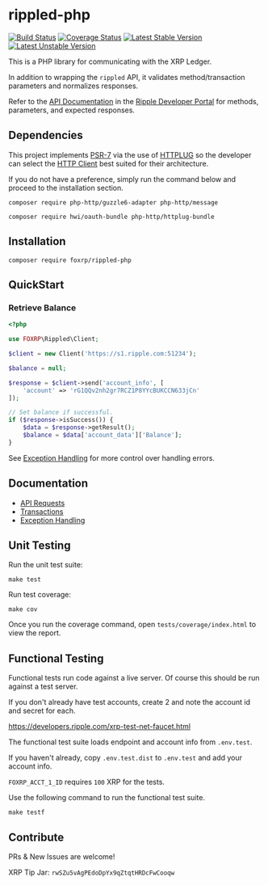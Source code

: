 # rippled-php

[![Build Status](https://travis-ci.org/foxrp/rippled-php.svg?branch=master)](https://travis-ci.org/foxrp/rippled-php)
[![Coverage Status](https://coveralls.io/repos/github/foxrp/rippled-php/badge.svg?branch=master)](https://coveralls.io/github/foxrp/rippled-php?branch=master)
[![Latest Stable Version](https://poser.pugx.org/matthiasnoback/badges/v/stable.png)](https://packagist.org/packages/matthiasnoback/badges)
[![Latest Unstable Version](https://poser.pugx.org/matthiasnoback/badges/v/unstable.png)](https://packagist.org/packages/matthiasnoback/badges)

This is a PHP library for communicating with the XRP Ledger.

In addition to wrapping the `rippled` API, it validates method/transaction parameters and normalizes responses.

Refer to the [API Documentation](https://developers.ripple.com/rippled-api.html)
in the [Ripple Developer Portal](https://developers.ripple.com/) for methods, parameters, and expected responses.

## Dependencies

This project implements [PSR-7](https://www.php-fig.org/psr/psr-7/) via the use of
[HTTPLUG](http://docs.php-http.org/en/latest/index.html) so the developer can select the
[HTTP Client](http://docs.php-http.org/en/latest/clients.html) best suited for their
architecture.

If you do not have a preference, simply run the command below and proceed to the
installation section.

```
composer require php-http/guzzle6-adapter php-http/message
```
```
composer require hwi/oauth-bundle php-http/httplug-bundle

```
## Installation

```
composer require foxrp/rippled-php
```

## QuickStart

### Retrieve Balance

```php
<?php

use FOXRP\Rippled\Client;

$client = new Client('https://s1.ripple.com:51234');

$balance = null;

$response = $client->send('account_info', [
    'account' => 'rG1QQv2nh2gr7RCZ1P8YYcBUKCCN633jCn'
]);

// Set balance if successful.
if ($response->isSuccess()) {
    $data = $response->getResult();
    $balance = $data['account_data']['Balance'];
}
```

See [Exception Handling](docs/Exceptions.md) for more control over handling errors.

## Documentation

- [API Requests](docs/API.md)
- [Transactions](docs/Transactions.md)
- [Exception Handling](docs/Exceptions.md)

## Unit Testing

Run the unit test suite:

```
make test
```

Run test coverage:

```
make cov
```

Once you run the coverage command, open `tests/coverage/index.html` to view the report.

## Functional Testing

Functional tests run code against a live server. Of course this should be run against a test server.

If you don't already have test accounts, create 2 and note the account id and secret for each.

https://developers.ripple.com/xrp-test-net-faucet.html

The functional test suite loads endpoint and account info from `.env.test`.

If you haven't already, copy `.env.test.dist` to `.env.test` and add your account info.

`FOXRP_ACCT_1_ID` requires `100` XRP for the tests.

Use the following command to run the functional test suite.

```
make testf
```

## Contribute

PRs & New Issues are welcome!

XRP Tip Jar: `rwSZu5vAgPEdoDpYx9qZtqtHRDcFwCooqw`
